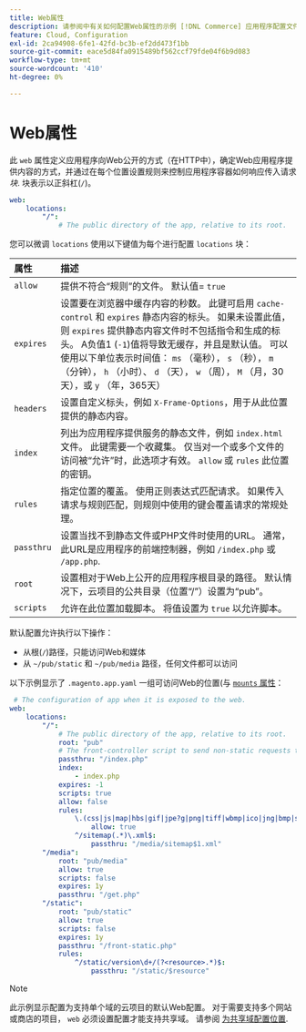 ```yaml
---
title: Web属性
description: 请参阅中有关如何配置Web属性的示例 [!DNL Commerce] 应用程序配置文件。
feature: Cloud, Configuration
exl-id: 2ca94908-6fe1-42fd-bc3b-ef2dd473f1bb
source-git-commit: eace5d84fa0915489bf562ccf79fde04f6b9d083
workflow-type: tm+mt
source-wordcount: '410'
ht-degree: 0%

---
```


# Web属性

此 `web` 属性定义应用程序向Web公开的方式（在HTTP中），确定Web应用程序提供内容的方式，并通过在每个位置设置规则来控制应用程序容器如何响应传入请求 _块_. 块表示以正斜杠(`/`)。

```yaml
web:
    locations:
        "/":
            # The public directory of the app, relative to its root.
```

您可以微调 `locations` 使用以下键值为每个进行配置 `locations` 块：

| 属性 | 描述 |
| :--- | :--- |
| `allow` | 提供不符合“规则”的文件。 默认值= `true` |
| `expires` | 设置要在浏览器中缓存内容的秒数。 此键可启用 `cache-control` 和 `expires` 静态内容的标头。 如果未设置此值，则 `expires` 提供静态内容文件时不包括指令和生成的标头。 A负值1 (`-1`)值将导致无缓存，并且是默认值。 可以使用以下单位表示时间值：  `ms` （毫秒）， `s` （秒）， `m` （分钟）， `h` （小时）、 `d` （天）， `w` （周）， `M` （月，30天），或 `y` （年，365天） |
| `headers` | 设置自定义标头，例如 `X-Frame-Options`，用于从此位置提供的静态内容。 |
| `index` | 列出为应用程序提供服务的静态文件，例如 `index.html` 文件。 此键需要一个收藏集。 仅当对一个或多个文件的访问被“允许”时，此选项才有效。 `allow` 或 `rules` 此位置的密钥。 |
| `rules` | 指定位置的覆盖。 使用正则表达式匹配请求。 如果传入请求与规则匹配，则规则中使用的键会覆盖请求的常规处理。 |
| `passthru` | 设置当找不到静态文件或PHP文件时使用的URL。 通常，此URL是应用程序的前端控制器，例如 `/index.php` 或 `/app.php`. |
| `root` | 设置相对于Web上公开的应用程序根目录的路径。 默认情况下，云项目的公共目录（位置“/”）设置为“pub”。 |
| `scripts` | 允许在此位置加载脚本。 将值设置为 `true` 以允许脚本。 |

默认配置允许执行以下操作：

- 从根(`/`)路径，只能访问Web和媒体
- 从 `~/pub/static` 和 `~/pub/media` 路径，任何文件都可以访问

以下示例显示了 `.magento.app.yaml` 一组可访问Web的位置(与  [`mounts` 属性](properties.md#mounts)：

```yaml
 # The configuration of app when it is exposed to the web.
web:
    locations:
        "/":
            # The public directory of the app, relative to its root.
            root: "pub"
            # The front-controller script to send non-static requests to.
            passthru: "/index.php"
            index:
                - index.php
            expires: -1
            scripts: true
            allow: false
            rules:
                \.(css|js|map|hbs|gif|jpe?g|png|tiff|wbmp|ico|jng|bmp|svgz|midi?|mp?ga|mp2|mp3|m4a|ra|weba|3gpp?|mp4|mpe?g|mpe|ogv|mov|webm|flv|mng|asx|asf|wmv|avi|ogx|swf|jar|ttf|eot|woff|otf|html?)$:
                    allow: true
                ^/sitemap(.*)\.xml$:
                    passthru: "/media/sitemap$1.xml"
        "/media":
            root: "pub/media"
            allow: true
            scripts: false
            expires: 1y
            passthru: "/get.php"
        "/static":
            root: "pub/static"
            allow: true
            scripts: false
            expires: 1y
            passthru: "/front-static.php"
            rules:
                ^/static/version\d+/(?<resource>.*)$:
                    passthru: "/static/$resource"
```

>[!NOTE]
>
>此示例显示配置为支持单个域的云项目的默认Web配置。 对于需要支持多个网站或商店的项目， `web` 必须设置配置才能支持共享域。 请参阅 [为共享域配置位置](../store/multiple-sites.md#configure-locations-for-shared-domains).
